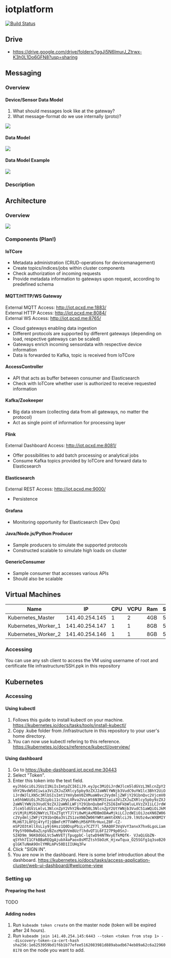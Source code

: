 # iotplatform
[![Build Status](https://travis-ci.com/heldic/iotplatform.svg?token=UgRpWYHRU3yqYszd3B6x&branch=master)](https://travis-ci.com/heldic/iotplatform)

## Drive
- https://drive.google.com/drive/folders/1ggJi5N6ImurJ_Ztrwx-K3h0L1Do6GFN8?usp=sharing

## Messaging
### Overview
#### Device/Sensor Data Model
1. What should messages look like at the gateway?
2. What message-format do we use internally (proto)?
<img src="./doc/deviceModel.png" />

#### Data Model
<img src="./doc/dataModel.png" />

#### Data Model Example
<img src="./doc/dataModelExample.png" />

### Description
<tbd>

## Architecture
### Overview
<img src="./doc/iotplatform.png" />

### Components (Plan!)
#### IoTCore
- Metadata administration (CRUD-operations for devicemanagement)
- Create topics/indices/jobs within cluster components
- Check authorization of incoming requests
- Provide metadata information to gateways upon request, according to predefined schema

#### MQTT/HTTP/WS Gateway
External MQTT Access: http://iot.pcxd.me:1883/  
External HTTP Access: http://iot.pcxd.me:8084/  
External WS Access: http://iot.pcxd.me:8765/
- Cloud gateways enabling data ingestion
- Different protocols are supported by different gateways (depending on load, respective gateways can be scaled)
- Gateways enrich incoming sensordata with respective device information
- Data is forwarded to Kafka, topic is received from IoTCore

#### AccessController
- API that acts as buffer between consumer and Elasticsearch
- Check with IoTCore whether user is authorized to receive requested information

#### Kafka/Zookeeper
- Big data stream (collecting data from all gateways, no matter the protocol)
- Act as single point of information for processing layer

#### Flink
External Dashboard Access: http://iot.pcxd.me:8081/
- Offer possibilities to add batch processing or analytical jobs
- Consume Kafka topics provided by IoTCore and forward data to Elasticsearch

#### Elasticsearch
External REST Access: http://iot.pcxd.me:9000/
- Persistence

#### Grafana
- Monitoring opportunity for Elasticsearch (Dev Ops)

#### Java/Node.js/Python Producer
- Sample producers to simulate the supported protocols
- Constructed scalable to simulate high loads on cluster

#### GenericConsumer
- Sample consumer that accesses various APIs
- Should also be scalable

## Virtual Machines
| Name                | IP             | CPU | VCPU | Ram | Storage |
| ------------------- | -------------- | --- | ---- | --- | ------- |
| Kubernetes_Master   | 141.40.254.145 | 1   | 2    | 4GB | 50GB    |
| Kubernetes_Worker_1 | 141.40.254.147 | 1   | 1    | 8GB | 50GB    |
| Kubernetes_Worker_2 | 141.40.254.146 | 1   | 1    | 8GB | 50GB    |
### Accessing
You can use any ssh client to access the VM using username of root and certificate file infrastructure/SSH.ppk in this repository

## Kubernetes
### Accessing
#### Using kubectl
1. Follows this guide to install kubectl on your machine. https://kubernetes.io/docs/tasks/tools/install-kubectl/
2. Copy .kube folder from /infrastructure in this repository to your user's home directory.
3. You can now use kubectl refering to this reference. https://kubernetes.io/docs/reference/kubectl/overview/
#### Using dashboard
1. Go to https://kube-dashboard.iot.pcxd.me:30443
2. Select "Token".
3. Enter this token into the text field. `eyJhbGciOiJSUzI1NiIsImtpZCI6IiJ9.eyJpc3MiOiJrdWJlcm5ldGVzL3NlcnZpY2VhY2NvdW50Iiwia3ViZXJuZXRlcy5pby9zZXJ2aWNlYWNjb3VudC9uYW1lc3BhY2UiOiJrdWJlLXN5c3RlbSIsImt1YmVybmV0ZXMuaW8vc2VydmljZWFjY291bnQvc2VjcmV0Lm5hbWUiOiJhZG1pbi11c2VyLXRva2VuLWt6N3M3Iiwia3ViZXJuZXRlcy5pby9zZXJ2aWNlYWNjb3VudC9zZXJ2aWNlLWFjY291bnQubmFtZSI6ImFkbWluLXVzZXIiLCJrdWJlcm5ldGVzLmlvL3NlcnZpY2VhY2NvdW50L3NlcnZpY2UtYWNjb3VudC51aWQiOiJkMzViMjRiMS02NWYzLTExZTgtYTJlYi0wMjAxMDBmODAwMjkiLCJzdWIiOiJzeXN0ZW06c2VydmljZWFjY291bnQ6a3ViZS1zeXN0ZW06YWRtaW4tdXNlciJ9.l9U5z4wcWXBMIYMLH6TJL0FQj4YyfIjQBmFcM7TVWMhiM56PFRrHuxLZ0F-CZ-mSP2O3tAllXsLiy9j6Hsz1Q0DspPbiLv7CZT7l_5RAQ0F3VqVvY3anxX7hx6LgoLiamF9y5Y000wBaZLnpVBZozMp9VVm8UzflhdvQT1L6FI27P9p0SnJ-SZ4D9m_96KOdGGLVc5wNVETjTpugpbC-lqtwD94NTNvyEfkMQfK-_VJaQiGbZN-qSYhh7I1CFkBBaREQgAjubX4aPaox8sMTZtsh5bOzK_HjxwTqua_O25SGfg1q3soB20glGKTuNmA9OnlYMRLmPv50D1IIUHq3Fw`
4. Click "SIGN IN".
5. You are now in the dashboard. Here is some brief introduction about the dashboard. https://kubernetes.io/docs/tasks/access-application-cluster/web-ui-dashboard/#welcome-view
### Setting up
#### Preparing the host
TODO
#### Adding nodes
1. Run `kubeadm token create` on the master node (token will be expired after 24 hours).
2. Run `kubeadm join 141.40.254.145:6443 --token <token from step 1> --discovery-token-ca-cert-hash sha256:1e6253959bd1f6b1b77efee5162083981d889abadb674eb89a62c6a229608178` on the node you want to add.
